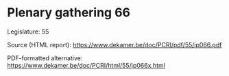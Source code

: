 # Plenary gathering 66

Legislature: 55

Source (HTML report): https://www.dekamer.be/doc/PCRI/pdf/55/ip066.pdf

PDF-formatted alternative: https://www.dekamer.be/doc/PCRI/html/55/ip066x.html


